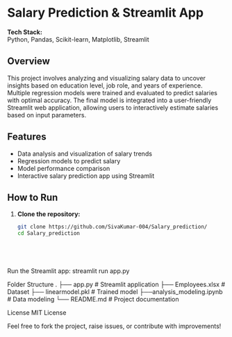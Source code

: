 # Salary Prediction & Streamlit App

**Tech Stack:**  
Python, Pandas, Scikit-learn, Matplotlib, Streamlit

## Overview

This project involves analyzing and visualizing salary data to uncover insights based on education level, job role, and years of experience. Multiple regression models were trained and evaluated to predict salaries with optimal accuracy. The final model is integrated into a user-friendly Streamlit web application, allowing users to interactively estimate salaries based on input parameters.

## Features

- Data analysis and visualization of salary trends
- Regression models to predict salary
- Model performance comparison
- Interactive salary prediction app using Streamlit

## How to Run

1. **Clone the repository:**
   ```bash
   git clone https://github.com/SivaKumar-004/Salary_prediction/
   cd Salary_prediction






Run the Streamlit app:
streamlit run app.py



Folder Structure
.
├── app.py                  # Streamlit application
├── Employees.xlsx          # Dataset
├── linearmodel.pkl         # Trained model
├──analysis_modeling.ipynb  # Data modeling
└── README.md               # Project documentation

License
MIT License

Feel free to fork the project, raise issues, or contribute with improvements!

